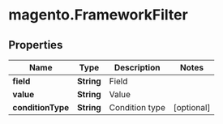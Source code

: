 # magento.FrameworkFilter

## Properties
Name | Type | Description | Notes
------------ | ------------- | ------------- | -------------
**field** | **String** | Field | 
**value** | **String** | Value | 
**conditionType** | **String** | Condition type | [optional] 


